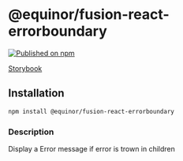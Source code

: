 # @equinor/fusion-react-errorboundary

[![Published on npm](https://img.shields.io/npm/v/@equinor/fusion-react-errorboundary.svg)](https://www.npmjs.com/package/@equinor/fusion-react-errorboundary)

[Storybook](https://equinor.github.io/fusion-react-components/?path=/docs/errorboundary)

## Installation

```sh
npm install @equinor/fusion-react-errorboundary
```

### Description

Display a Error message if error is trown in children

